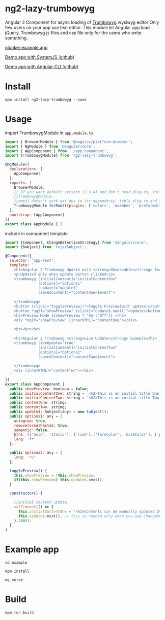 # ng2-lazy-trumbowyg
Angular 2 Component for async loading of [Trumbowyg](https://alex-d.github.io/Trumbowyg/) wysiwyg editor
Only few users on your app use text editor. This module let Angular app load jQuery, Trumbowyg js files and css file only for the users who write something.

[plunker example app](https://plnkr.co/edit/dirpKmLNalUmz0mpdrk7?p=preview)

[Demo app with SystemJS (github)](https://github.com/monad98/ng2-lazy-trumbowyg-example)

[Demo app with Angular-CLI (github)](https://github.com/monad98/ng2-lazy-trumbowyg-example-angularCLI)

# Install
`
npm install ng2-lazy-trumbowyg --save
`

# Usage
import TrumbowygModule in `app.module.ts`
```javascript
import { BrowserModule } from '@angular/platform-browser';
import { NgModule } from '@angular/core';
import { AppComponent } from './app.component';
import {TrumbowygModule} from 'ng2-lazy-trumbowyg';

@NgModule({
  declarations: [
    AppComponent
  ],
  imports: [
    BrowserModule,
    // If you want default version (2.9.4) and don't need plug-in, include this line.
    //TrumbowygModule,  
    //emoji doesn't work yet due to its dependency. table plug-in and insertaudio don't have icons.
    TrumbowygModule.forRoot({plugins: ['colors', 'noembed', 'preformatted', 'pasteimage', 'upload'], version: '2.9.4'}) //Optional config : plug-ins and version
  ],
  bootstrap: [AppComponent]
})
export class AppModule { }

```

include <trumbowyg> in component template
```javascript
import {Component, ChangeDetectionStrategy} from '@angular/core';
import {Subject} from 'rxjs/Subject';

@Component({
  selector: 'app-root',
  template: `
    <h2>Angular 2 Trumbowyg Update with <strong>Observable</strong> Example </h2>
    <p>Updated only when update button clicked</p>
    <trumbowyg [initialContent]="initialContentOne"  
               [options]="options1"
               [update]="update$" 
               (savedContent)="contentOne=$event">
      
    </trumbowyg>
    <button (click)="togglePreview()">Toggle Preview(with update)</button>
    <button *ngIf="showPreview" (click)="update$.next()">Update</button>
    <h2>Preview Mode {{showPreview ? 'On':'Off'}} </h2>
    <div *ngIf="showPreview" [innerHTML]="contentOne"></div>
    
    <br><br><br>
    
    <h2>Angular 2 Trumbowyg <strong>Live Update</strong> Example</h2>
    <trumbowyg liveUpdate="true" 
               [initialContent]="initialContentTwo"
               [options]="options2"
               (savedContent)="contentTwo=$event">
      
    </trumbowyg>
    <div [innerHTML]="contentTwo"></div>
  `
})
export class AppComponent {
  public showPreview: boolean = false;
  public initialContentOne: string = `<h2>This is an initial title One.</h2><p>This is an initial content.</p><p><img src="https://angular.io/assets/images/logos/angular/angular.svg" alt=""><br></p><p><br></p>`
  public initialContentTwo: string = `<h2>This is an initial title Two.</h2><p>This is an initial content.</p><p><img src="https://angular.io/generated/images/marketing/home/loved-by-millions.svg" alt=""><br></p><p><br></p>`
  public contentOne: string;
  public contentTwo: string;
  public update$: Subject<any> = new Subject();
  public options1: any = {
    autogrow: true,
    removeformatPasted: true,
    semantic: false,
    btns: [['bold', 'italic'], ['link'],['foreColor', 'backColor'], ['preformatted'], ['noembed']],
    lang: 'fr'
  };

  public options2: any = {
    lang: 'ru'
  };

  togglePreview() {
    this.showPreview = !this.showPreview;
    if(this.showPreview) this.update$.next();
  }

  constructor() {

    //Initial content update.
    setTimeout(() => {
      this.initialContentOne = "<h1>Contents can be manually updated 2</h1>"
      this.update$.next(); // this is needed only when you use ChangeDetectionStrategy.OnPush strategy
    },2000);
  }
}

```

# Example app
`cd example`

`npm install`

`ng serve`



# Build
`
npm run build
`
